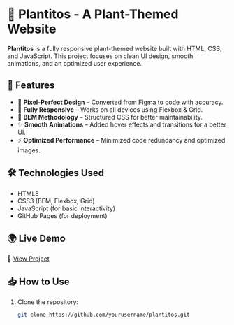 # 🌿 Plantitos - A Plant-Themed Website

**Plantitos** is a fully responsive plant-themed website built with HTML, CSS, and JavaScript. This project focuses on clean UI design, smooth animations, and an optimized user experience.

## 🚀 Features
- 🌱 **Pixel-Perfect Design** – Converted from Figma to code with accuracy.
- 📱 **Fully Responsive** – Works on all devices using Flexbox & Grid.
- 🎨 **BEM Methodology** – Structured CSS for better maintainability.
- ✨ **Smooth Animations** – Added hover effects and transitions for a better UI.
- ⚡ **Optimized Performance** – Minimized code redundancy and optimized images.

## 🛠️ Technologies Used
- HTML5
- CSS3 (BEM, Flexbox, Grid)
- JavaScript (for basic interactivity)
- GitHub Pages (for deployment)

## 🌍 Live Demo
🔗 [View Project](https://plantitos.netlify.app/) 



## 📥 How to Use
1. Clone the repository:
   ```bash
   git clone https://github.com/yourusername/plantitos.git
